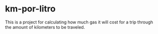 # km-por-litro
This is a project for calculating how much gas it will cost for a trip through the amount of kilometers to be traveled.
